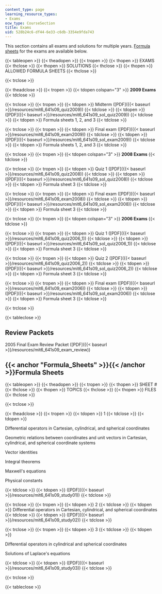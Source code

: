 ```yaml
---
content_type: page
learning_resource_types:
- Exams
ocw_type: CourseSection
title: Exams
uid: 528b24c6-df44-6e33-c6db-3354e9fda743
---
```


This section contains all exams and solutions for multiple years. [Formula sheets](#Formula_Sheets) for the exams are available below.

{{< tableopen >}}
{{< theadopen >}}
{{< tropen >}}
{{< thopen >}}
EXAMS
{{< thclose >}}
{{< thopen >}}
SOLUTIONS
{{< thclose >}}
{{< thopen >}}
ALLOWED FORMULA SHEETS
{{< thclose >}}

{{< trclose >}}

{{< theadclose >}}
{{< tropen >}}
{{< tdopen colspan="3" >}}
**2009 Exams**
{{< tdclose >}}

{{< trclose >}}
{{< tropen >}}
{{< tdopen >}}
Midterm ([PDF]({{< baseurl >}}/resources/mit6_641s09_quiz2009))
{{< tdclose >}}
{{< tdopen >}}
([PDF]({{< baseurl >}}/resources/mit6_641s09_sol_quiz2009))
{{< tdclose >}}
{{< tdopen >}}
Formula sheets 1, 2, and 3
{{< tdclose >}}

{{< trclose >}}
{{< tropen >}}
{{< tdopen >}}
Final exam ([PDF]({{< baseurl >}}/resources/mit6_641s09_exam2009))
{{< tdclose >}}
{{< tdopen >}}
([PDF]({{< baseurl >}}/resources/mit6_641s09_sol_exam2009))
{{< tdclose >}}
{{< tdopen >}}
Formula sheets 1, 2, and 3
{{< tdclose >}}

{{< trclose >}}
{{< tropen >}}
{{< tdopen colspan="3" >}}
**2008 Exams**
{{< tdclose >}}

{{< trclose >}}
{{< tropen >}}
{{< tdopen >}}
Quiz 1 ([PDF]({{< baseurl >}}/resources/mit6_641s09_quiz2008))
{{< tdclose >}}
{{< tdopen >}}
([PDF]({{< baseurl >}}/resources/mit6_641s09_sol_quiz2008))
{{< tdclose >}}
{{< tdopen >}}
Formula sheet 3
{{< tdclose >}}

{{< trclose >}}
{{< tropen >}}
{{< tdopen >}}
Final exam ([PDF]({{< baseurl >}}/resources/mit6_641s09_exam2008))
{{< tdclose >}}
{{< tdopen >}}
([PDF]({{< baseurl >}}/resources/mit6_641s09_sol_exam2008))
{{< tdclose >}}
{{< tdopen >}}
Formula sheet 3
{{< tdclose >}}

{{< trclose >}}
{{< tropen >}}
{{< tdopen colspan="3" >}}
**2006 Exams**
{{< tdclose >}}

{{< trclose >}}
{{< tropen >}}
{{< tdopen >}}
Quiz 1 ([PDF]({{< baseurl >}}/resources/mit6_641s09_quiz2006_1))
{{< tdclose >}}
{{< tdopen >}}
([PDF]({{< baseurl >}}/resources/mit6_641s09_sol_quiz2006_1))
{{< tdclose >}}
{{< tdopen >}}
Formula sheet 3
{{< tdclose >}}

{{< trclose >}}
{{< tropen >}}
{{< tdopen >}}
Quiz 2 ([PDF]({{< baseurl >}}/resources/mit6_641s09_quiz2006_2))
{{< tdclose >}}
{{< tdopen >}}
([PDF]({{< baseurl >}}/resources/mit6_641s09_sol_quiz2006_2))
{{< tdclose >}}
{{< tdopen >}}
Formula sheet 3
{{< tdclose >}}

{{< trclose >}}
{{< tropen >}}
{{< tdopen >}}
Final exam ([PDF]({{< baseurl >}}/resources/mit6_641s09_exam2006))
{{< tdclose >}}
{{< tdopen >}}
([PDF]({{< baseurl >}}/resources/mit6_641s09_sol_exam2006))
{{< tdclose >}}
{{< tdopen >}}
Formula sheet 3
{{< tdclose >}}

{{< trclose >}}

{{< tableclose >}}

Review Packets
--------------

2005 Final Exam Review Packet ([PDF]({{< baseurl >}}/resources/mit6_641s09_exam_review))

{{< anchor "Formula_Sheets" >}}{{< /anchor >}}Formula Sheets
------------------------------------------------------------

{{< tableopen >}}
{{< theadopen >}}
{{< tropen >}}
{{< thopen >}}
SHEET #
{{< thclose >}}
{{< thopen >}}
TOPICS
{{< thclose >}}
{{< thopen >}}
FILES
{{< thclose >}}

{{< trclose >}}

{{< theadclose >}}
{{< tropen >}}
{{< tdopen >}}
1
{{< tdclose >}}
{{< tdopen >}}


Differential operators in Cartesian, cylindrical, and spherical coordinates

Geometric relations between coordinates and unit vectors in Cartesian, cylindrical, and spherical coordinate systems

Vector identities

Integral theorems

Maxwell's equations

Physical constants


{{< tdclose >}}
{{< tdopen >}}
([PDF]({{< baseurl >}}/resources/mit6_641s09_study01))
{{< tdclose >}}

{{< trclose >}}
{{< tropen >}}
{{< tdopen >}}
2
{{< tdclose >}}
{{< tdopen >}}
Differential operators in Cartesian, cylindrical, and spherical coordinates
{{< tdclose >}}
{{< tdopen >}}
([PDF]({{< baseurl >}}/resources/mit6_641s09_study02))
{{< tdclose >}}

{{< trclose >}}
{{< tropen >}}
{{< tdopen >}}
3
{{< tdclose >}}
{{< tdopen >}}


Differential operators in cylindrical and spherical coordinates

Solutions of Laplace's equations


{{< tdclose >}}
{{< tdopen >}}
([PDF]({{< baseurl >}}/resources/mit6_641s09_study03))
{{< tdclose >}}

{{< trclose >}}

{{< tableclose >}}